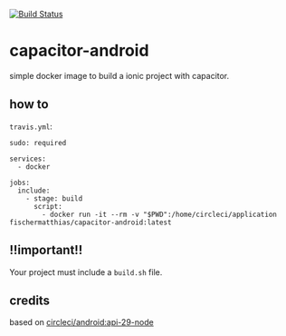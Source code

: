 [![Build Status](https://travis-ci.com/fischer-matthias/capacitor-android.svg?branch=master)](https://travis-ci.com/fischer-matthias/capacitor-android)

# capacitor-android

simple docker image to build a ionic project with capacitor.

## how to

`travis.yml`:

```
sudo: required

services:
  - docker

jobs:
  include:
    - stage: build
      script:
        - docker run -it --rm -v "$PWD":/home/circleci/application fischermatthias/capacitor-android:latest
```

## !!important!!

Your project must include a `build.sh` file.

## credits

based on [circleci/android:api-29-node](https://hub.docker.com/r/circleci/android)
